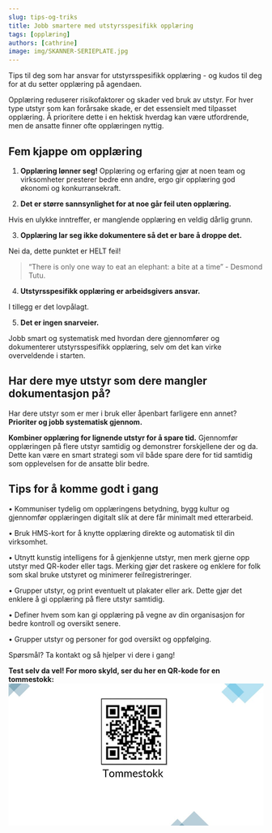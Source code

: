 ```yaml
---
slug: tips-og-triks
title: Jobb smartere med utstyrsspesifikk opplæring
tags: [opplæring]
authors: [cathrine]
image: img/SKANNER-SERIEPLATE.jpg
---
```

Tips til deg som har ansvar for utstyrsspesifikk opplæring - og kudos til deg for at du setter opplæring på agendaen.
<!-- truncate -->

Opplæring reduserer risikofaktorer og skader ved bruk av utstyr. For hver type utstyr som kan forårsake skade, er det essensielt med tilpasset opplæring. Å prioritere dette i en hektisk hverdag kan være utfordrende, men de ansatte finner ofte opplæringen nyttig.

## Fem kjappe om opplæring

1. **Opplæring lønner seg!**
Opplæring og erfaring gjør at noen team og virksomheter presterer bedre enn andre, ergo gir opplæring god økonomi og konkurransekraft.

2. **Det er større sannsynlighet for at noe går feil uten opplæring.**

Hvis en ulykke inntreffer, er manglende opplæring en veldig dårlig grunn.

3. **Opplæring lar seg ikke dokumentere så det er bare å droppe det.**

Nei da, dette punktet er HELT feil!

>“There is only one way to eat an elephant: a bite at a time” - Desmond Tutu.

4. **Utstyrsspesifikk opplæring er arbeidsgivers ansvar.**

I tillegg er det lovpålagt.

5. **Det er ingen snarveier.**

Jobb smart og systematisk med hvordan dere gjennomfører og dokumenterer utstyrsspesifikk opplæring, selv om det kan virke overveldende i starten.

## Har dere mye utstyr som dere mangler dokumentasjon på?

Har dere utstyr som er mer i bruk eller åpenbart farligere enn annet? **Prioriter og jobb systematisk gjennom.**

**Kombiner opplæring for lignende utstyr for å spare tid.** Gjennomfør opplæringen på flere utstyr samtidig og demonstrer forskjellene der og da. Dette kan være en smart strategi som vil både spare dere for tid samtidig som opplevelsen for de ansatte blir bedre.

## Tips for å komme godt i gang
• Kommuniser tydelig om opplæringens betydning, bygg kultur og gjennomfør opplæringen digitalt slik at dere får minimalt med etterarbeid.

• Bruk HMS-kort for å knytte opplæring direkte og automatisk til din virksomhet.

• Utnytt kunstig intelligens for å gjenkjenne utstyr, men merk gjerne opp utstyr med QR-koder eller tags. Merking gjør det raskere og enklere for folk som skal bruke utstyret og minimerer feilregistreringer.

• Grupper utstyr, og print eventuelt ut plakater eller ark. Dette gjør det enklere å gi opplæring på flere utstyr samtidig.

• Definer hvem som kan gi opplæring på vegne av din organisasjon for bedre kontroll og oversikt senere.

• Grupper utstyr og personer for god oversikt og oppfølging.

Spørsmål? Ta kontakt og så hjelper vi dere i gang!

**Test selv da vel! For moro skyld, ser du her en QR-kode for en tommestokk:**
![Bilde](tommestokk.jpg)